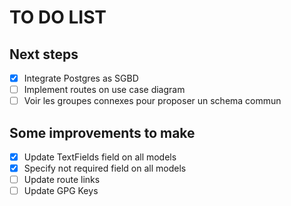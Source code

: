 # TO DO LIST

## Next steps
- [x] Integrate Postgres as SGBD
- [ ] Implement routes on use case diagram
- [ ] Voir les groupes connexes pour proposer un schema commun

## Some improvements to make
- [x] Update TextFields field on all models
- [x] Specify not required field on all models
- [ ] Update route links
- [ ] Update GPG Keys
